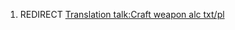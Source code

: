 1.  REDIRECT [Translation talk:Craft weapon alc
    txt/pl](Translation_talk:Craft_weapon_alc_txt/pl "wikilink")